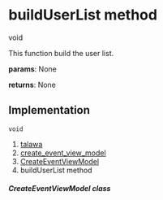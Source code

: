 
<div>

# buildUserList method

</div>


void 



This function build the user list.

**params**: None

**returns**: None



## Implementation

``` language-dart
void  
```







1.  [talawa](../../index.md)
2.  [create_event_view_model](../../view_model_after_auth_view_models_event_view_models_create_event_view_model/)
3.  [CreateEventViewModel](../../view_model_after_auth_view_models_event_view_models_create_event_view_model/CreateEventViewModel-class.md)
4.  buildUserList method

##### CreateEventViewModel class







